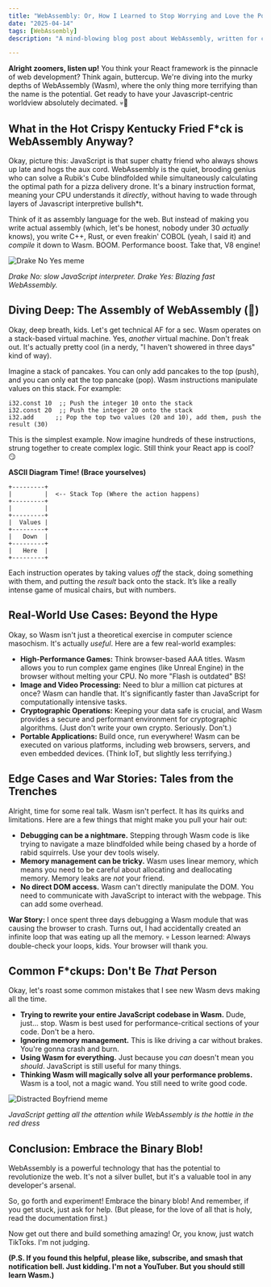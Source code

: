 ```yaml
---
title: "WebAssembly: Or, How I Learned to Stop Worrying and Love the Portable Binary Blob of Doom"
date: "2025-04-14"
tags: [WebAssembly]
description: "A mind-blowing blog post about WebAssembly, written for chaotic Gen Z engineers. Prepare to have your prefrontal cortex gently microwaved."

---
```


**Alright zoomers, listen up!** You think your React framework is the pinnacle of web development? Think again, buttercup. We're diving into the murky depths of WebAssembly (Wasm), where the only thing more terrifying than the name is the potential. Get ready to have your Javascript-centric worldview absolutely decimated. 💀🙏

## What in the Hot Crispy Kentucky Fried F*ck is WebAssembly Anyway?

Okay, picture this: JavaScript is that super chatty friend who always shows up late and hogs the aux cord. WebAssembly is the quiet, brooding genius who can solve a Rubik's Cube blindfolded while simultaneously calculating the optimal path for a pizza delivery drone. It's a binary instruction format, meaning your CPU understands it *directly*, without having to wade through layers of Javascript interpretive bullsh*t.

Think of it as assembly language for the web. But instead of making you write actual assembly (which, let's be honest, nobody under 30 *actually* knows), you write C++, Rust, or even freakin' COBOL (yeah, I said it) and *compile* it down to Wasm. BOOM. Performance boost. Take that, V8 engine!

![Drake No Yes meme](https://i.imgflip.com/757y7y.jpg)

*Drake No: slow JavaScript interpreter. Drake Yes: Blazing fast WebAssembly.*

## Diving Deep: The Assembly of WebAssembly (🤯)

Okay, deep breath, kids. Let's get technical AF for a sec. Wasm operates on a stack-based virtual machine. Yes, *another* virtual machine. Don't freak out. It's actually pretty cool (in a nerdy, "I haven't showered in three days" kind of way).

Imagine a stack of pancakes. You can only add pancakes to the top (push), and you can only eat the top pancake (pop). Wasm instructions manipulate values on this stack. For example:

```
i32.const 10  ;; Push the integer 10 onto the stack
i32.const 20  ;; Push the integer 20 onto the stack
i32.add      ;; Pop the top two values (20 and 10), add them, push the result (30)
```

This is the simplest example. Now imagine hundreds of these instructions, strung together to create complex logic. Still think your React app is cool? 😏

**ASCII Diagram Time! (Brace yourselves)**

```
+---------+
|         |  <-- Stack Top (Where the action happens)
+---------+
|         |
+---------+
|  Values |
+---------+
|   Down  |
+---------+
|   Here  |
+---------+
```

Each instruction operates by taking values *off* the stack, doing something with them, and putting the *result* back onto the stack. It’s like a really intense game of musical chairs, but with numbers.

## Real-World Use Cases: Beyond the Hype

Okay, so Wasm isn't just a theoretical exercise in computer science masochism. It's actually *useful*. Here are a few real-world examples:

*   **High-Performance Games:** Think browser-based AAA titles. Wasm allows you to run complex game engines (like Unreal Engine) in the browser without melting your CPU. No more "Flash is outdated" BS!
*   **Image and Video Processing:** Need to blur a million cat pictures at once? Wasm can handle that. It's significantly faster than JavaScript for computationally intensive tasks.
*   **Cryptographic Operations:** Keeping your data safe is crucial, and Wasm provides a secure and performant environment for cryptographic algorithms. (Just don't write your own crypto. Seriously. Don't.)
*   **Portable Applications:** Build once, run everywhere! Wasm can be executed on various platforms, including web browsers, servers, and even embedded devices. (Think IoT, but slightly less terrifying.)

## Edge Cases and War Stories: Tales from the Trenches

Alright, time for some real talk. Wasm isn't perfect. It has its quirks and limitations. Here are a few things that might make you pull your hair out:

*   **Debugging can be a nightmare.** Stepping through Wasm code is like trying to navigate a maze blindfolded while being chased by a horde of rabid squirrels. Use your dev tools wisely.
*   **Memory management can be tricky.** Wasm uses linear memory, which means you need to be careful about allocating and deallocating memory. Memory leaks are *not* your friend.
*   **No direct DOM access.** Wasm can't directly manipulate the DOM. You need to communicate with JavaScript to interact with the webpage. This can add some overhead.

**War Story:** I once spent three days debugging a Wasm module that was causing the browser to crash. Turns out, I had accidentally created an infinite loop that was eating up all the memory. 💀 Lesson learned: Always double-check your loops, kids. Your browser will thank you.

## Common F*ckups: Don't Be *That* Person

Okay, let's roast some common mistakes that I see new Wasm devs making all the time.

*   **Trying to rewrite your entire JavaScript codebase in Wasm.** Dude, just... stop. Wasm is best used for performance-critical sections of your code. Don't be a hero.
*   **Ignoring memory management.** This is like driving a car without brakes. You're gonna crash and burn.
*   **Using Wasm for everything.** Just because you *can* doesn't mean you *should*. JavaScript is still useful for many things.
*   **Thinking Wasm will magically solve all your performance problems.** Wasm is a tool, not a magic wand. You still need to write good code.

![Distracted Boyfriend meme](https://i.kym-cdn.com/photos/images/newsfeed/001/833/217/bb0.jpg)

*JavaScript getting all the attention while WebAssembly is the hottie in the red dress*

## Conclusion: Embrace the Binary Blob!

WebAssembly is a powerful technology that has the potential to revolutionize the web. It's not a silver bullet, but it's a valuable tool in any developer's arsenal.

So, go forth and experiment! Embrace the binary blob! And remember, if you get stuck, just ask for help. (But please, for the love of all that is holy, read the documentation first.)

Now get out there and build something amazing! Or, you know, just watch TikToks. I'm not judging.

**(P.S. If you found this helpful, please like, subscribe, and smash that notification bell. Just kidding. I'm not a YouTuber. But you should still learn Wasm.)**
